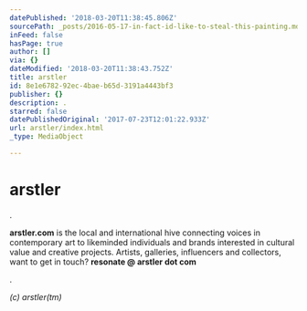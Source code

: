 ```yaml
---
datePublished: '2018-03-20T11:38:45.806Z'
sourcePath: _posts/2016-05-17-in-fact-id-like-to-steal-this-painting.md
inFeed: false
hasPage: true
author: []
via: {}
dateModified: '2018-03-20T11:38:43.752Z'
title: arstler
id: 8e1e6782-92ec-4bae-b65d-3191a4443bf3
publisher: {}
description: .
starred: false
datePublishedOriginal: '2017-07-23T12:01:22.933Z'
url: arstler/index.html
_type: MediaObject

---
```

# arstler

.

**arstler.com** is the local and international hive connecting voices in contemporary art to likeminded individuals and brands interested in cultural value and creative projects. Artists, galleries, influencers and collectors, want to get in touch? **resonate @ arstler dot com**

.

_(c) arstler(tm)_